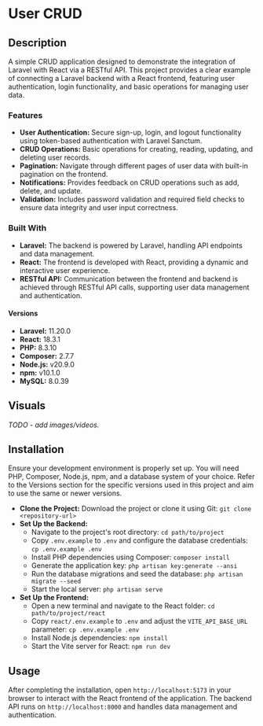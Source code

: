 # User CRUD

## Description

A simple CRUD application designed to demonstrate the integration of Laravel with React via a RESTful API. This project provides a clear example of connecting a Laravel backend with a React frontend, featuring user authentication, login functionality, and basic operations for managing user data.

### Features

- **User Authentication:** Secure sign-up, login, and logout functionality using token-based authentication with Laravel Sanctum.
- **CRUD Operations:** Basic operations for creating, reading, updating, and deleting user records.
- **Pagination:** Navigate through different pages of user data with built-in pagination on the frontend.
- **Notifications:** Provides feedback on CRUD operations such as add, delete, and update.
- **Validation:** Includes password validation and required field checks to ensure data integrity and user input correctness.

### Built With

- **Laravel:** The backend is powered by Laravel, handling API endpoints and data management.
- **React:** The frontend is developed with React, providing a dynamic and interactive user experience.
- **RESTful API:** Communication between the frontend and backend is achieved through RESTful API calls, supporting user data management and authentication.

#### Versions

- **Laravel:** 11.20.0
- **React:** 18.3.1
- **PHP:** 8.3.10
- **Composer:** 2.7.7
- **Node.js:** v20.9.0
- **npm:** v10.1.0
- **MySQL:** 8.0.39

## Visuals

*TODO - add images/videos.*

## Installation

Ensure your development environment is properly set up. You will need PHP, Composer, Node.js, npm, and a database system of your choice. Refer to the Versions section for the specific versions used in this project and aim to use the same or newer versions.

- **Clone the Project:** Download the project or clone it using Git: `git clone <repository-url>`
- **Set Up the Backend:**
    - Navigate to the project's root directory: `cd path/to/project`
    - Copy `.env.example` to `.env` and configure the database credentials: `cp .env.example .env`
    - Install PHP dependencies using Composer: `composer install`
    - Generate the application key: `php artisan key:generate --ansi`
    - Run the database migrations and seed the database: `php artisan migrate --seed`
    - Start the local server: `php artisan serve`
- **Set Up the Frontend:**
    - Open a new terminal and navigate to the React folder: `cd path/to/project/react`
    - Copy `react/.env.example` to `.env` and adjust the `VITE_API_BASE_URL` parameter: `cp .env.example .env`
    - Install Node.js dependencies: `npm install`
    - Start the Vite server for React: `npm run dev`

## Usage

After completing the installation, open `http://localhost:5173` in your browser to interact with the React frontend of the application. The backend API runs on `http://localhost:8000` and handles data management and authentication.
